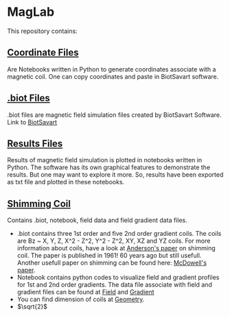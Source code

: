 # MagLab
This repository contains:
## [Coordinate Files](https://github.com/Rtavakol/MagLab/tree/main/Coordinate%20Files)
Are Notebooks written in Python to generate coordinates associate with a magnetic coil. One can copy coordinates and paste in BiotSavart software.
## [.biot Files](https://github.com/Rtavakol/MagLab/tree/main/Biot%20Files)
.biot files are magnetic field simulation files created by BiotSavart Software. Link to [BiotSavart](http://www.ripplon.com/BiotSavart/)
## [Results Files](https://github.com/Rtavakol/MagLab/tree/main/Results%20Files)
Results of magnetic field simulation is plotted in notebooks written in Python. The software has its own graphical features to demonstrate the results. But one may want to explore it more. So, results have been exported as txt file and plotted in these notebooks.
## [Shimming Coil](https://github.com/Rtavakol/MagLab/tree/main/Shimming%20Coil)
Contains .biot, notebook, field data and field gradient data files. 
* .biot contains three 1st order and five 2nd order gradient coils. The coils are Bz ~ X, Y, Z, X^2 - Z^2, Y^2 - Z^2, XY, XZ and YZ coils. For more information about coils, have a look at [Anderson's paper](https://aip.scitation.org/doi/10.1063/1.1717338) on shimming coil. The paper is published in 1961! 60 years ago but still usefull. Another usefull paper on shimming can be found here: [McDowell's paper](https://www.sciencedirect.com/science/article/pii/S1090780718302337#f0010).
* Notebook contains python codes to visualize field and gradient profiles for 1st and 2nd order gradients. The data file associate with field and gradient files can be found at [Field](https://github.com/Rtavakol/MagLab/tree/main/Shimming%20Coil/Individual_Fields) and [Gradient](https://github.com/Rtavakol/MagLab/tree/main/Shimming%20Coil/Individual_Gradients)
* You can find dimension of coils at [Geometry]().
* $`\sqrt{2}`$
